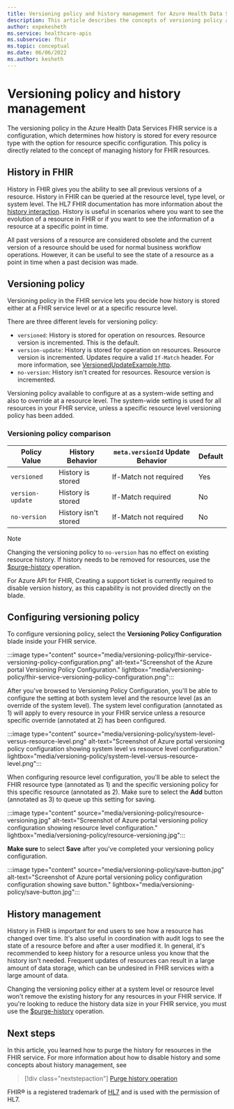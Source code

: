 ```yaml
---
title: Versioning policy and history management for Azure Health Data Services FHIR service
description: This article describes the concepts of versioning policy and history management for Azure Health Data Services FHIR service.
author: expekesheth
ms.service: healthcare-apis
ms.subservice: fhir
ms.topic: conceptual
ms.date: 06/06/2022
ms.author: kesheth
---
```


# Versioning policy and history management

The versioning policy in the Azure Health Data Services FHIR service is a configuration, which determines how history is stored for every resource type with the option for resource specific configuration. This policy is directly related to the concept of managing history for FHIR resources.

## History in FHIR

History in FHIR gives you the ability to see all previous versions of a resource. History in FHIR can be queried at the resource level, type level, or system level. The HL7 FHIR documentation has more information about the [history interaction](https://www.hl7.org/fhir/http.html#history). History is useful in scenarios where you want to see the evolution of a resource in FHIR or if you want to see the information of a resource at a specific point in time.

All past versions of a resource are considered obsolete and the current version of a resource should be used for normal business workflow operations. However, it can be useful to see the state of a resource as a point in time when a past decision was made.

## Versioning policy

Versioning policy in the FHIR service lets you decide how history is stored either at a FHIR service level or at a specific resource level. 

There are three different levels for versioning policy:

- `versioned`: History is stored for operation on resources. Resource version is incremented. This is the default.
- `version-update`: History is stored for operation on resources. Resource version is incremented. Updates require a valid `If-Match` header. For more information, see [VersionedUpdateExample.http](https://github.com/microsoft/fhir-server/blob/main/docs/rest/VersionedUpdateExample.http).
- `no-version`: History isn't created for resources. Resource version is incremented.

Versioning policy available to configure at as a system-wide setting and also to override at a resource level. The system-wide setting is used for all resources in your FHIR service, unless a specific resource level versioning policy has been added.

### Versioning policy comparison

| Policy Value     | History Behavior      | `meta.versionId` Update Behavior  | Default |
| ---------------- | --------------------- | -------------------------- | ------- |
| `versioned`      | History is stored     | If-Match not required      | Yes     |
| `version-update` | History is stored     | If-Match required          | No      |
| `no-version`     | History isn't stored  | If-Match not required      | No      |

> [!NOTE]
> Changing the versioning policy to `no-version` has no effect on existing resource history. If history needs to be removed for resources, use the [$purge-history](purge-history.md) operation.
>
> For Azure API for FHIR, Creating a support ticket is currently required to disable version history, as this capability is not provided directly on the blade.

## Configuring versioning policy

To configure versioning policy, select the **Versioning Policy Configuration** blade inside your FHIR service.

:::image type="content" source="media/versioning-policy/fhir-service-versioning-policy-configuration.png" alt-text="Screenshot of the Azure portal Versioning Policy Configuration." lightbox="media/versioning-policy/fhir-service-versioning-policy-configuration.png":::

After you've browsed to Versioning Policy Configuration, you'll be able to configure the setting at both system level and the resource level (as an override of the system level). The system level configuration (annotated as 1) will apply to every resource in your FHIR service unless a resource specific override (annotated at 2) has been configured.

:::image type="content" source="media/versioning-policy/system-level-versus-resource-level.png" alt-text="Screenshot of Azure portal versioning policy configuration showing system level vs resource level configuration." lightbox="media/versioning-policy/system-level-versus-resource-level.png":::

When configuring resource level configuration, you'll be able to select the FHIR resource type (annotated as 1) and the specific versioning policy for this specific resource (annotated as 2). Make sure to select the **Add** button (annotated as 3) to queue up this setting for saving.

:::image type="content" source="media/versioning-policy/resource-versioning.jpg" alt-text="Screenshot of Azure portal versioning policy configuration showing resource level configuration." lightbox="media/versioning-policy/resource-versioning.jpg":::

**Make sure** to select **Save** after you've completed your versioning policy configuration.

:::image type="content" source="media/versioning-policy/save-button.jpg" alt-text="Screenshot of Azure portal versioning policy configuration configuration showing save button." lightbox="media/versioning-policy/save-button.jpg":::

## History management

History in FHIR is important for end users to see how a resource has changed over time. It's also useful in coordination with audit logs to see the state of a resource before and after a user modified it. In general, it's recommended to keep history for a resource unless you know that the history isn't needed. Frequent updates of resources can result in a large amount of data storage, which can be undesired in FHIR services with a large amount of data.

Changing the versioning policy either at a system level or resource level won't remove the existing history for any resources in your FHIR service. If you're looking to reduce the history data size in your FHIR service, you must use the [$purge-history](purge-history.md) operation.

## Next steps

In this article, you learned how to purge the history for resources in the FHIR service. For more information about how to disable history and some concepts about history management, see

>[!div class="nextstepaction"]
>[Purge history operation](purge-history.md)

FHIR&#174; is a registered trademark of [HL7](https://hl7.org/fhir/) and is used with the permission of HL7.

